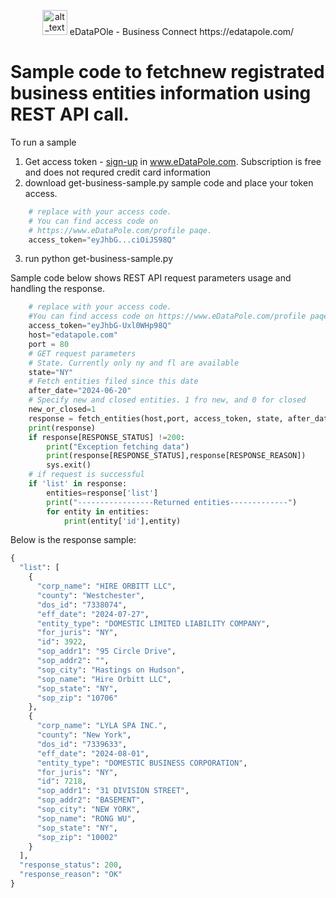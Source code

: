<p align="center">
    <img alt="alt_text" width="40px" src="favicon.ico" />  eDataPOle - Business Connect  https://edatapole.com/
</p>

# Sample code to fetchnew registrated business entities information using REST API call.

To run a sample
1. Get access token - [sign-up](https://edatapole.com/profile) in www.eDataPole.com. Subscription is free and does not requred credit card information
2. download get-business-sample.py sample code and place your token access. 

```python
    # replace with your access code.
    # You can find access code on 
    # https://www.eDataPole.com/profile paqe.
    access_token="eyJhbG...ciOiJS98Q"
```

3. run
   python get-business-sample.py
 
Sample code below shows REST API  request parameters usage and handling the response.

```python
    # replace with your access code.
    #You can find access code on https://www.eDataPole.com/profile paqe.
    access_token="eyJhbG-Uxl0WHp98Q"
    host="edatapole.com"
    port = 80
    # GET request parameters
    # State. Currently only ny and fl are available
    state="NY"
    # Fetch entities filed since this date
    after_date="2024-06-20"
    # Specify new and closed entities. 1 fro new, and 0 for closed
    new_or_closed=1
    response = fetch_entities(host,port, access_token, state, after_date,new_or_closed)
    print(response) 
    if response[RESPONSE_STATUS] !=200:
        print("Exception fetching data")
        print(response[RESPONSE_STATUS],response[RESPONSE_REASON])
        sys.exit() 
    # if request is successful 
    if 'list' in response: 
        entities=response['list']
        print("-----------------Returned entities-------------")
        for entity in entities:
            print(entity['id'],entity)

```

Below is the response sample:

```python
{
  "list": [
    {
      "corp_name": "HIRE ORBITT LLC",
      "county": "Westchester",
      "dos_id": "7338074",
      "eff_date": "2024-07-27",
      "entity_type": "DOMESTIC LIMITED LIABILITY COMPANY",
      "for_juris": "NY",
      "id": 3922,
      "sop_addr1": "95 Circle Drive",
      "sop_addr2": "",
      "sop_city": "Hastings on Hudson",
      "sop_name": "Hire Orbitt LLC",
      "sop_state": "NY",
      "sop_zip": "10706"
    },
    {
      "corp_name": "LYLA SPA INC.",
      "county": "New York",
      "dos_id": "7339633",
      "eff_date": "2024-08-01",
      "entity_type": "DOMESTIC BUSINESS CORPORATION",
      "for_juris": "NY",
      "id": 7218,
      "sop_addr1": "31 DIVISION STREET",
      "sop_addr2": "BASEMENT",
      "sop_city": "NEW YORK",
      "sop_name": "RONG WU",
      "sop_state": "NY",
      "sop_zip": "10002"
    }
  ],
  "response_status": 200,
  "response_reason": "OK"
}
```
